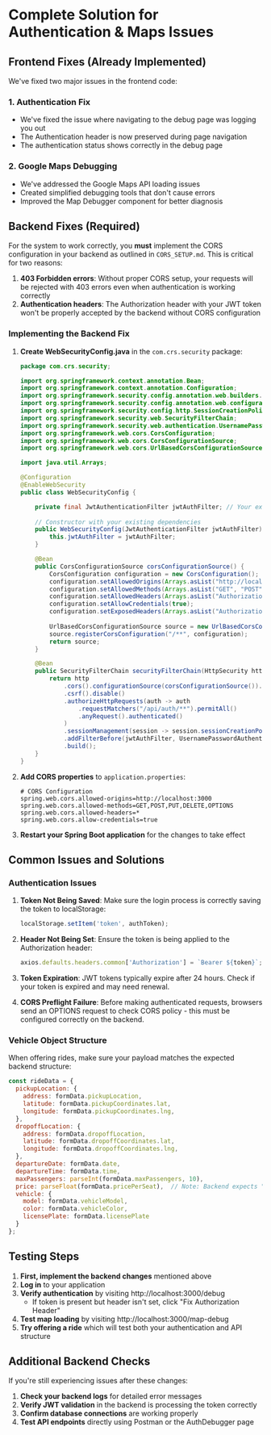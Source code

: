 # Complete Solution for Authentication & Maps Issues

## Frontend Fixes (Already Implemented)

We've fixed two major issues in the frontend code:

### 1. Authentication Fix
- We've fixed the issue where navigating to the debug page was logging you out
- The Authentication header is now preserved during page navigation
- The authentication status shows correctly in the debug page

### 2. Google Maps Debugging
- We've addressed the Google Maps API loading issues
- Created simplified debugging tools that don't cause errors
- Improved the Map Debugger component for better diagnosis

## Backend Fixes (Required)

For the system to work correctly, you **must** implement the CORS configuration in your backend as outlined in `CORS_SETUP.md`. This is critical for two reasons:

1. **403 Forbidden errors**: Without proper CORS setup, your requests will be rejected with 403 errors even when authentication is working correctly
2. **Authentication headers**: The Authorization header with your JWT token won't be properly accepted by the backend without CORS configuration

### Implementing the Backend Fix

1. **Create WebSecurityConfig.java** in the `com.crs.security` package:
   ```java
   package com.crs.security;

   import org.springframework.context.annotation.Bean;
   import org.springframework.context.annotation.Configuration;
   import org.springframework.security.config.annotation.web.builders.HttpSecurity;
   import org.springframework.security.config.annotation.web.configuration.EnableWebSecurity;
   import org.springframework.security.config.http.SessionCreationPolicy;
   import org.springframework.security.web.SecurityFilterChain;
   import org.springframework.security.web.authentication.UsernamePasswordAuthenticationFilter;
   import org.springframework.web.cors.CorsConfiguration;
   import org.springframework.web.cors.CorsConfigurationSource;
   import org.springframework.web.cors.UrlBasedCorsConfigurationSource;

   import java.util.Arrays;

   @Configuration
   @EnableWebSecurity
   public class WebSecurityConfig {

       private final JwtAuthenticationFilter jwtAuthFilter; // Your existing JWT filter
       
       // Constructor with your existing dependencies
       public WebSecurityConfig(JwtAuthenticationFilter jwtAuthFilter) {
           this.jwtAuthFilter = jwtAuthFilter;
       }

       @Bean
       public CorsConfigurationSource corsConfigurationSource() {
           CorsConfiguration configuration = new CorsConfiguration();
           configuration.setAllowedOrigins(Arrays.asList("http://localhost:3000"));
           configuration.setAllowedMethods(Arrays.asList("GET", "POST", "PUT", "PATCH", "DELETE", "OPTIONS"));
           configuration.setAllowedHeaders(Arrays.asList("Authorization", "Content-Type", "X-Requested-With"));
           configuration.setAllowCredentials(true);
           configuration.setExposedHeaders(Arrays.asList("Authorization"));
           
           UrlBasedCorsConfigurationSource source = new UrlBasedCorsConfigurationSource();
           source.registerCorsConfiguration("/**", configuration);
           return source;
       }

       @Bean
       public SecurityFilterChain securityFilterChain(HttpSecurity http) throws Exception {
           return http
               .cors().configurationSource(corsConfigurationSource()).and()
               .csrf().disable()
               .authorizeHttpRequests(auth -> auth
                   .requestMatchers("/api/auth/**").permitAll()
                   .anyRequest().authenticated()
               )
               .sessionManagement(session -> session.sessionCreationPolicy(SessionCreationPolicy.STATELESS))
               .addFilterBefore(jwtAuthFilter, UsernamePasswordAuthenticationFilter.class)
               .build();
       }
   }
   ```

2. **Add CORS properties** to `application.properties`:
   ```properties
   # CORS Configuration
   spring.web.cors.allowed-origins=http://localhost:3000
   spring.web.cors.allowed-methods=GET,POST,PUT,DELETE,OPTIONS
   spring.web.cors.allowed-headers=*
   spring.web.cors.allow-credentials=true
   ```

3. **Restart your Spring Boot application** for the changes to take effect

## Common Issues and Solutions

### Authentication Issues

1. **Token Not Being Saved**: Make sure the login process is correctly saving the token to localStorage:
   ```javascript
   localStorage.setItem('token', authToken);
   ```

2. **Header Not Being Set**: Ensure the token is being applied to the Authorization header:
   ```javascript
   axios.defaults.headers.common['Authorization'] = `Bearer ${token}`;
   ```

3. **Token Expiration**: JWT tokens typically expire after 24 hours. Check if your token is expired and may need renewal.

4. **CORS Preflight Failure**: Before making authenticated requests, browsers send an OPTIONS request to check CORS policy - this must be configured correctly on the backend.

### Vehicle Object Structure

When offering rides, make sure your payload matches the expected backend structure:

```javascript
const rideData = {
  pickupLocation: {
    address: formData.pickupLocation,
    latitude: formData.pickupCoordinates.lat,
    longitude: formData.pickupCoordinates.lng,
  },
  dropoffLocation: {
    address: formData.dropoffLocation,
    latitude: formData.dropoffCoordinates.lat,
    longitude: formData.dropoffCoordinates.lng,
  },
  departureDate: formData.date,
  departureTime: formData.time,
  maxPassengers: parseInt(formData.maxPassengers, 10),
  price: parseFloat(formData.pricePerSeat),  // Note: Backend expects "price", not "pricePerSeat"
  vehicle: {  
    model: formData.vehicleModel,
    color: formData.vehicleColor,
    licensePlate: formData.licensePlate
  }
};
```

## Testing Steps

1. **First, implement the backend changes** mentioned above
2. **Log in** to your application
3. **Verify authentication** by visiting http://localhost:3000/debug
   - If token is present but header isn't set, click "Fix Authorization Header"
4. **Test map loading** by visiting http://localhost:3000/map-debug
5. **Try offering a ride** which will test both your authentication and API structure

## Additional Backend Checks

If you're still experiencing issues after these changes:

1. **Check your backend logs** for detailed error messages
2. **Verify JWT validation** in the backend is processing the token correctly
3. **Confirm database connections** are working properly
4. **Test API endpoints** directly using Postman or the AuthDebugger page
